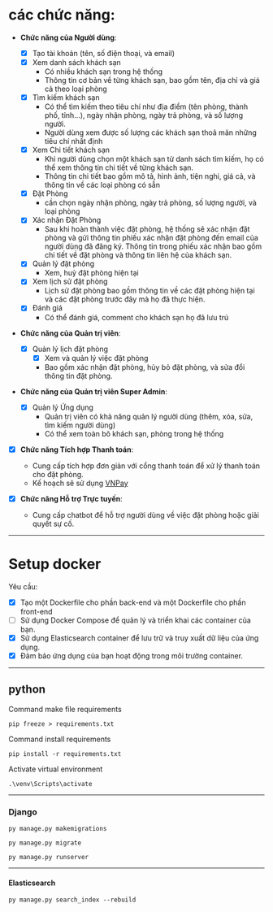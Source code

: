 # các chức năng:

- **Chức năng của Người dùng**:

  - [x] Tạo tài khoản (tên, số điện thoại, và email)
  - [x] Xem danh sách khách sạn
    - Có nhiều khách sạn trong hệ thống
    - Thông tin cơ bản về từng khách sạn, bao gồm tên, địa chỉ và giá cả theo loại phòng
  - [x] Tìm kiếm khách sạn
    - Có thể tìm kiếm theo tiêu chí như địa điểm (tên phòng, thành phố, tỉnh...), ngày nhận phòng, ngày trả phòng,
      và số lượng người.
    - Người dùng xem được số lượng các khách sạn thoã mãn những tiêu chí nhất định
  - [x] Xem Chi tiết khách sạn
    - Khi người dùng chọn một khách sạn từ danh sách tìm kiếm, họ có thể xem thông tin chi tiết về từng khách sạn.
    - Thông tin chi tiết bao gồm mô tả, hình ảnh, tiện nghi, giá cả, và thông tin về các loại phòng có sẵn
  - [x] Đặt Phòng
    - cần chọn ngày nhận phòng, ngày trả phòng, số lượng người, và loại phòng
  - [x] Xác nhận Đặt Phòng
    - Sau khi hoàn thành việc đặt phòng, hệ thống sẽ xác nhận đặt phòng và gửi thông tin phiếu xác nhận đặt phòng
      đến email của người dùng đã đăng ký.
      Thông tin trong phiếu xác nhận bao gồm chi tiết về đặt phòng và thông tin liên hệ của khách sạn.
  - [x] Quản lý đặt phòng
    - Xem, huỷ đặt phòng hiện tại
  - [x] Xem lịch sử đặt phòng
    - Lịch sử đặt phòng bao gồm thông tin về các đặt phòng hiện tại và các đặt phòng trước đây mà họ đã thực hiện.
  - [x] Đánh giá
    - Có thể đánh giá, comment cho khách sạn họ đã lưu trú

- **Chức năng của Quản trị viên**:

  - [x] Quản lý lịch đặt phòng
    - [x] Xem và quản lý việc đặt phòng
    - Bao gồm xác nhận đặt phòng, hủy bỏ đặt phòng, và sửa đổi thông tin đặt phòng.

- **Chức năng của Quản trị viên Super Admin**:

  - [x] Quản lý Ứng dụng
    - Quản trị viên có khả năng quản lý người dùng (thêm, xóa, sửa, tìm kiếm người dùng)
    - Có thể xem toàn bô khách sạn, phòng trong hệ thống

- [x] **Chức năng Tích hợp Thanh toán**:

  - Cung cấp tích hợp đơn giản với cổng thanh toán để xử lý thanh toán cho đặt phòng.
  - Kế hoạch sẽ sử dụng [VNPay](/docs/vnpay.md)

- [x] **Chức năng Hỗ trợ Trực tuyến**:
  - Cung cấp chatbot để hỗ trợ người dùng về việc đặt phòng hoặc giải quyết sự cố.

---

# Setup docker

Yêu cầu:

- [x] Tạo một Dockerfile cho phần back-end và một Dockerfile cho phần front-end
- [ ] Sử dụng Docker Compose để quản lý và triển khai các container của bạn.
- [x] Sử dụng Elasticsearch container để lưu trữ và truy xuất dữ liệu của ứng dụng.
- [x] Đảm bảo ứng dụng của bạn hoạt động trong môi trường container.

---

## python

Command make file requirements

```shell
pip freeze > requirements.txt
```

Command install requirements

```shell
pip install -r requirements.txt
```

Activate virtual environment

```shell
.\venv\Scripts\activate
```

---

### Django

```shell
py manage.py makemigrations
```

```shell
py manage.py migrate
```

```shell
py manage.py runserver
```

---

#### Elasticsearch

```shell
py manage.py search_index --rebuild
```
